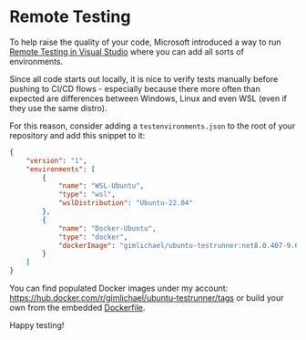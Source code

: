 # Remote Testing

To help raise the quality of your code, Microsoft introduced a way to run [Remote Testing in Visual Studio](https://learn.microsoft.com/en-us/visualstudio/test/remote-testing?view=vs-2022) where you can add all sorts of environments.

Since all code starts out locally, it is nice to verify tests manually before pushing to CI/CD flows - especially because there more often than expected are differences between Windows, Linux and even WSL (even if they use the same distro).

For this reason, consider adding a `testenvironments.json` to the root of your repository and add this snippet to it:

```json
{
    "version": "1",
    "environments": [
        {
            "name": "WSL-Ubuntu",
            "type": "wsl",
            "wslDistribution": "Ubuntu-22.04"
        },
        {
            "name": "Docker-Ubuntu",
            "type": "docker",
            "dockerImage": "gimlichael/ubuntu-testrunner:net8.0.407-9.0.201"
        }
    ]
}
```

You can find populated Docker images under my account: https://hub.docker.com/r/gimlichael/ubuntu-testrunner/tags or build your own from the embedded [Dockerfile](./Dockerfile).

Happy testing!